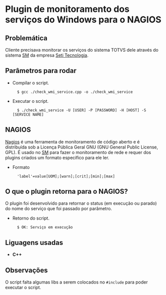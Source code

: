 # Plugin de monitoramento dos serviços do Windows para o NAGIOS

## Problemática
Cliente precisava monitorar os serviços do sistema TOTVS dele através do sistema [SM](https://sm.seti.com.br/) da empresa [Seti Tecnologia](https://www.seti.com.br/).

## Parâmetros para rodar

- Compilar o script.

        $ gcc ./check_wmi_service.cpp -o ./check_wmi_service
- Executar o script.

        $ ./check_wmi_service -U [USER] -P [PASSWORD] -H [HOST] -S [SERVICE NAME]

## NAGIOS
[Nagios](https://www.nagios.org/) é uma ferramenta de monitoramento de código aberto e é distribuída sob a Licença Pública Geral GNU (GNU General Public License, GPL). É usado no [SM](https://sm.seti.com.br/) para fazer o monitoramento de rede e requer dos plugins criados um formato específico para ele ler.

- Formato

        'label'=value[UOM];[warn];[crit];[min];[max]

## O que o plugin retorna para o NAGIOS?
O plugin foi desenvolvido para retornar o status (em execução ou parado) do nome do serviço que foi passado por parâmetro.

- Retorno do script.

        $ OK: Serviço em execução

## Liguagens usadas

- **C++**

## Observações
O script falta algumas libs a serem colocados no `#include` para poder executar o script.